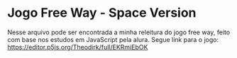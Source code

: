# Jogo Free Way - Space Version 

Nesse arquivo pode ser encontrada a minha releitura do jogo free way, feito com base nos estudos em JavaScript pela alura. Segue link para o jogo: https://editor.p5js.org/Theodirk/full/EKRmiEbOK
